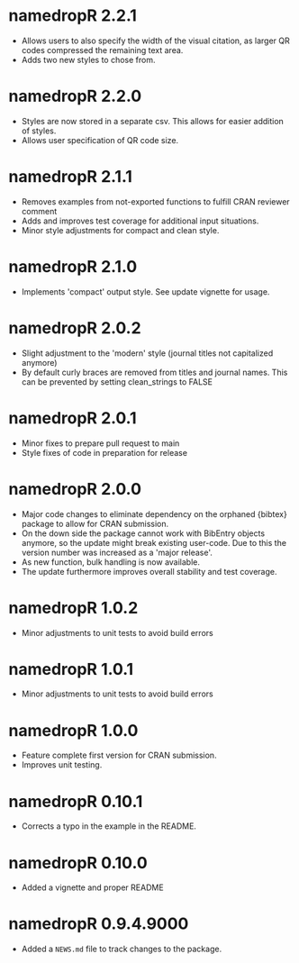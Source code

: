 # namedropR 2.2.1

* Allows users to also specify the width of the visual citation, as larger QR codes compressed the remaining text area.
* Adds two new styles to chose from.

# namedropR 2.2.0

* Styles are now stored in a separate csv. This allows for easier addition of styles.
* Allows user specification of QR code size.

# namedropR 2.1.1

* Removes examples from not-exported functions to fulfill CRAN reviewer comment
* Adds and improves test coverage for additional input situations.
* Minor style adjustments for compact and clean style.

# namedropR 2.1.0

* Implements 'compact' output style. See update vignette for usage.

# namedropR 2.0.2

* Slight adjustment to the 'modern' style (journal titles not capitalized anymore)
* By default curly braces are removed from titles and journal names. This can be prevented by setting clean_strings to FALSE

# namedropR 2.0.1

* Minor fixes to prepare pull request to main
* Style fixes of code in preparation for release

# namedropR 2.0.0

* Major code changes to eliminate dependency on the orphaned {bibtex} package to allow for CRAN submission.
* On the down side the package cannot work with BibEntry objects anymore, so the update might break existing user-code. Due to this the version number was increased as a 'major release'. 
* As new function, bulk handling is now available.
* The update furthermore improves overall stability and test coverage.

# namedropR 1.0.2

* Minor adjustments to unit tests to avoid build errors

# namedropR 1.0.1

* Minor adjustments to unit tests to avoid build errors

# namedropR 1.0.0

* Feature complete first version for CRAN submission.
* Improves unit testing.

# namedropR 0.10.1

* Corrects a typo in the example in the README.

# namedropR 0.10.0

* Added a vignette and proper README

# namedropR 0.9.4.9000

* Added a `NEWS.md` file to track changes to the package.
